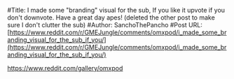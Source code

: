 #Title: I made some "branding" visual for the sub, If you like it upvote if you don't downvote. Have a great day apes! (deleted the other post to make sure I don't clutter the sub)
#Author: SanchoThePancho
#Post URL: [https://www.reddit.com/r/GMEJungle/comments/omxpod/i_made_some_branding_visual_for_the_sub_if_you/](https://www.reddit.com/r/GMEJungle/comments/omxpod/i_made_some_branding_visual_for_the_sub_if_you/)


https://www.reddit.com/gallery/omxpod